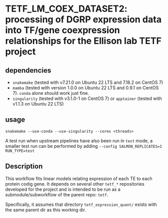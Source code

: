 # TETF_LM_COEX_DATASET2: processing of DGRP expression data into TF/gene coexpression relationships for the Ellison lab TETF project

## dependencies

- `snakemake` (tested with v7.21.0 on Ubuntu 22 LTS and 7.18.2 on CentOS 7)
- `mamba` (tested with version 1.0.0 on Ubuntu 22 LTS and 0.9.1 on CentOS 7). `conda` alone should work just fine.
- `singularity` (tested with v3.1.0-1 on CentOS 7) or `apptainer` (tested with v1.1.3 on Ubuntu 22 LTS)

## usage

```
snakemake --use-conda --use-singularity --cores <threads>
```

A test run when upstream pipelines have also been run in `test` mode, a smaller test run can be performed by adding `--config SALMON_REPLICATES=1 RUN_TYPE=test`

## Description

This workflow fits linear models relating expression of each TE to each protein codig gene. It depends on several other `tetf_*` repositories developed for the project and is intended to be run as a submodule/subworkflow of the parent repo: `tetf`.

Specifically, it assumes that directory `tetf_expression_quant/` exists with the same parent dir as this working dir.
